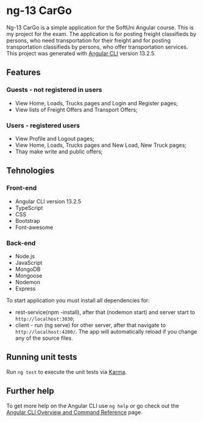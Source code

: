 # ng-13 CarGo

Ng-13 CarGo is a simple application for the SoftUni Angular course. This is my project for the exam.
 The application is for posting freight classifieds by persons, who need transportation for their freight and for posting transportation classifieds by persons, who offer transportation services.
This project was generated with [Angular CLI](https://github.com/angular/angular-cli) version 13.2.5.

## Features

### Guests - not registered in users

- View Home, Loads, Trucks pages and Login and Register pages;
- View lists of Freight Offers and Transport Offers;

### Users -  registered users

- View Profile and Logout pages;
- View Home, Loads, Trucks pages and New Load, New Truck pages;
- Thay make write and public offers;

## Tehnologies

### Front-end

- Angular CLI version 13.2.5
- TypeScript
- CSS
- Bootstrap
- Font-awesome

### Back-end

- Node.js
- JavaScript
- MongoDB
- Mongoose
- Nodemon
- Express

To start application you must install all dependencies for:
- rest-service(npm -install), after that (nodemon start) and server start to `http://localhost:3030`;
- client - run (ng serve) for other server, after that navigate to `http://localhost:4200/`. The app will automatically reload if you change any of the source files.

## Running unit tests

Run `ng test` to execute the unit tests via [Karma](https://karma-runner.github.io).

## Further help

To get more help on the Angular CLI use `ng help` or go check out the [Angular CLI Overview and Command Reference](https://angular.io/cli) page.
